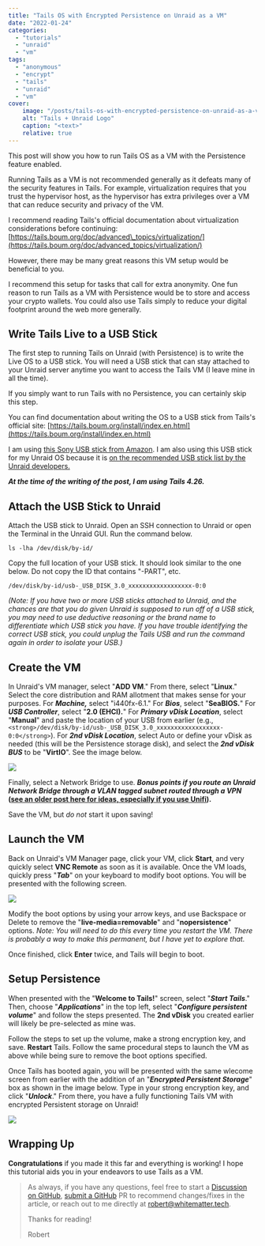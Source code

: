 ```yaml
---
title: "Tails OS with Encrypted Persistence on Unraid as a VM"
date: "2022-01-24"
categories:
  - "tutorials"
  - "unraid"
  - "vm"
tags:
  - "anonymous"
  - "encrypt"
  - "tails"
  - "unraid"
  - "vm"
cover:
    image: "/posts/tails-os-with-encrypted-persistence-on-unraid-as-a-vm/tailsunraid.png"
    alt: "Tails + Unraid Logo"
    caption: "<text>"
    relative: true
---
```


This post will show you how to run Tails OS as a VM with the Persistence feature enabled.

Running Tails as a VM is not recommended generally as it defeats many of the security features in Tails. For example, virtualization requires that you trust the hypervisor host, as the hypervisor has extra privileges over a VM that can reduce security and privacy of the VM.

I recommend reading Tails's official documentation about virtualization considerations before continuing: [](https://tails.boum.org/doc/advanced_topics/virtualization/)[https://tails.boum.org/doc/advanced\_topics/virtualization/](https://tails.boum.org/doc/advanced_topics/virtualization/)

However, there may be many great reasons this VM setup would be beneficial to you.

I recommend this setup for tasks that call for extra anonymity. One fun reason to run Tails as a VM with Persistence would be to store and access your crypto wallets. You could also use Tails simply to reduce your digital footprint around the web more generally.

## Write Tails Live to a USB Stick

The first step to running Tails on Unraid (with Persistence) is to write the Live OS to a USB stick. You will need a USB stick that can stay attached to your Unraid server anytime you want to access the Tails VM (I leave mine in all the time).

If you simply want to run Tails with no Persistence, you can certainly skip this step.

You can find documentation about writing the OS to a USB stick from Tails's official site: [](https://tails.boum.org/install/index.en.html)[https://tails.boum.org/install/index.en.html](https://tails.boum.org/install/index.en.html)

I am using [this Sony USB stick from Amazon](https://amzn.to/3tQsAtl "this Sony USB stick from Amazon"). I am also using this USB stick for my Unraid OS because it is [on the recommended USB stick list by the Unraid develope](https://wiki.unraid.net/USB_Flash_Drive_Preparation "on the recommended USB stick list by the Unraid develope")[rs.](https://wiki.unraid.net/USB_Flash_Drive_Preparation "rs.")

**_At the time of the writing of the post, I am using Tails 4.26._**

## Attach the USB Stick to Unraid

Attach the USB stick to Unraid. Open an SSH connection to Unraid or open the Terminal in the Unraid GUI. Run the command below.

`ls -lha /dev/disk/by-id/`

Copy the full location of your USB stick. It should look similar to the one below. Do not copy the ID that contains "-PART", etc.

`/dev/disk/by-id/usb-_USB_DISK_3.0_xxxxxxxxxxxxxxxxxx-0:0`

_(Note: If you have two or more USB sticks attached to Unraid, and the chances are that you do given Unraid is supposed to run off of a USB stick, you may need to use deductive reasoning or the brand name to differentiate which USB stick you have. If you have trouble identifying the correct USB stick, you could unplug the Tails USB and run the command again in order to isolate your USB.)_

## Create the VM

In Unraid's VM manager, select "**ADD VM**." From there, select "**Linux**." Select the core distribution and RAM allotment that makes sense for your purposes. For **_Machine,_** select "i440fx-6.1." For **_Bios_**, select "**SeaBIOS.**" For **_USB Controller_**, select "**2.0 (EHCI).**" For **_Primary vDisk Location_**, select "**Manual**" and paste the location of your USB from earlier (e.g., `<strong>/dev/disk/by-id/usb-_USB_DISK_3.0_xxxxxxxxxxxxxxxxxx-0:0</strong>`). For **_2nd vDisk Location_**, select Auto or define your vDisk as needed (this will be the Persistence storage disk), and select the **_2nd vDisk BUS_** to be "**VirtIO**". See the image below.

![](/posts/tails-os-with-encrypted-persistence-on-unraid-as-a-vm/images/image-1024x485.png)

Finally, select a Network Bridge to use. **_Bonus points if you route an Unraid Network Bridge through a VLAN tagged subnet routed through a VPN_ ([see an older post here for ideas, especially if you use Unifi](https://whitematter.tech/2021/how-to-use-pfsense-and-unifi-to-anonymize-and-encrypt-vlan-tagged-traffic/ "see an older post here for ideas, especially if you use Unifi")).**

Save the VM, but _do not_ start it upon saving!

## Launch the VM

Back on Unraid's VM Manager page, click your VM, click **Start**, and very quickly select **VNC Remote** as soon as it is available. Once the VM loads, quickly press "**_Tab_**" on your keyboard to modify boot options. You will be presented with the following screen.

![](/posts/tails-os-with-encrypted-persistence-on-unraid-as-a-vm/images/image-1-1024x771.png)

Modify the boot options by using your arrow keys, and use Backspace or Delete to remove the "**live-media=removable**" and "**nopersistence**" options. _Note: You will need to do this every time you restart the VM. There is probably a way to make this permanent, but I have yet to explore that._

Once finished, click **Enter** twice, and Tails will begin to boot.

## Setup Persistence

When presented with the "**Welcome to Tails!**" screen, select "**_Start Tails_**." Then, choose "**_Applications_**" in the top left, select "**_Configure persistent volume_**" and follow the steps presented. The **2nd vDisk** you created earlier will likely be pre-selected as mine was.

Follow the steps to set up the volume, make a strong encryption key, and save. **Restart** Tails. Follow the same procedural steps to launch the VM as above while being sure to remove the boot options specified.

Once Tails has booted again, you will be presented with the same wlecome screen from earlier with the addition of an "**_Encrypted Persistent Storage_**" box as shown in the image below. Type in your strong encryption key, and click "**_Unlock_**." From there, you have a fully functioning Tails VM with encrypted Persistent storage on Unraid!

![](/posts/tails-os-with-encrypted-persistence-on-unraid-as-a-vm/images/image-2-1024x762.png)

## Wrapping Up

**Congratulations** if you made it this far and everything is working! I hope this tutorial aids you in your endeavors to use Tails as a VM. 

> As always, if you have any questions, feel free to start a [Discussion on GitHub](https://github.com/RobertDWhite/WhiteMatterTech/discussions), [submit a GitHub](https://github.com/RobertDWhite/WhiteMatterTech/pulls) PR to recommend changes/fixes in the article, or reach out to me directly at [robert@whitematter.tech](mailto:robert@whitematter.tech).
>
> Thanks for reading!
>
> Robert
